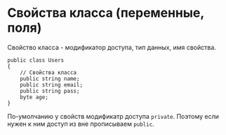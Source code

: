 # Свойства класса (переменные, поля)
Свойство класса - модификатор доступа, тип данных, имя свойства.

    public class Users
    {
        // Свойства класса
        public string name;
        public string email;
        public string pass;
        byte age;
    }

По-умолчанию у свойств модификатр доступа `private`. Поэтому если нужен к ним доступ из вне прописываем `public`.